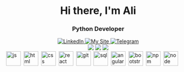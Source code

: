<div id="header" align="center">
	<h1>Hi there, I'm Ali</h1>
	<h3>Python Developer</h3>
</div>
<div id="socials" align="center">
	<a href="linkedin-url">
		<img src="https://www.linkedin.com/in/kirilov-ali/" alt="LinkedIn"/>
	</a>
	<a href="my-site-url">
		<img src="https://starkali.github.io/" alt="My Site"/>
	</a>
	<a href="telegram-url">
		<img src="https://t.me/star_kali" alt="Telegram"/>
	</a>
</div>
<div id="graphs" align="center">
	<img src="http://github-profile-summary-cards.vercel.app/api/cards/profile-details?username=starkali&theme=github_dark">
	<img src="http://github-profile-summary-cards.vercel.app/api/cards/stats?username=starkali&theme=github_dark">
	<img src="http://github-profile-summary-cards.vercel.app/api/cards/most-commit-language?username=starkali&theme=github_dark">
</div>
<div>
	<img src="https://cdn.jsdelivr.net/gh/devicons/devicon/icons/javascript/javascript-original.svg" title="js" width="40" height="40"/>&nbsp;
	<img src="https://cdn.jsdelivr.net/gh/devicons/devicon/icons/html5/html5-original.svg" title="html" width="40" height="40"/>&nbsp;
	<img src="https://cdn.jsdelivr.net/gh/devicons/devicon/icons/css3/css3-original.svg" title="css" width="40" height="40"/>&nbsp;
	<img src="https://cdn.jsdelivr.net/gh/devicons/devicon/icons/react/react-original.svg" title="react" width="40" height="40"/>&nbsp;
	<img src="https://cdn.jsdelivr.net/gh/devicons/devicon/icons/git/git-plain.svg" title="git" width="40" height="40"/>&nbsp;
	<img src="https://cdn.jsdelivr.net/gh/devicons/devicon/icons/postgresql/postgresql-original.svg" title="sql" width="40" height="40"/>&nbsp;
	<img src="https://cdn.jsdelivr.net/gh/devicons/devicon/icons/angularjs/angularjs-original.svg" title="angular" width="40" height="40"/>&nbsp;
	<img src="https://cdn.jsdelivr.net/gh/devicons/devicon/icons/bootstrap/bootstrap-plain.svg" title="bootstrap" width="40" height="40"/>&nbsp;
	<img src="https://cdn.jsdelivr.net/gh/devicons/devicon/icons/npm/npm-original-wordmark.svg" title="npm" width="40" height="40"/>&nbsp;
	<img src="https://cdn.jsdelivr.net/gh/devicons/devicon/icons/nodejs/nodejs-original.svg" title="node" width="40" height="40"/>&nbsp;
</div>
